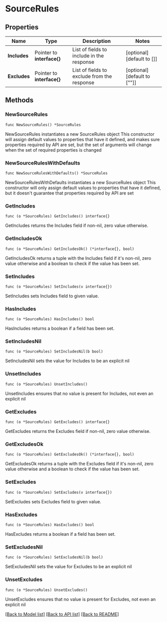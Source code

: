 # SourceRules

## Properties

Name | Type | Description | Notes
------------ | ------------- | ------------- | -------------
**Includes** | Pointer to **interface{}** | List of fields to include in the response | [optional] [default to []]
**Excludes** | Pointer to **interface{}** | List of fields to exclude from the response | [optional] [default to [""]]

## Methods

### NewSourceRules

`func NewSourceRules() *SourceRules`

NewSourceRules instantiates a new SourceRules object
This constructor will assign default values to properties that have it defined,
and makes sure properties required by API are set, but the set of arguments
will change when the set of required properties is changed

### NewSourceRulesWithDefaults

`func NewSourceRulesWithDefaults() *SourceRules`

NewSourceRulesWithDefaults instantiates a new SourceRules object
This constructor will only assign default values to properties that have it defined,
but it doesn't guarantee that properties required by API are set

### GetIncludes

`func (o *SourceRules) GetIncludes() interface{}`

GetIncludes returns the Includes field if non-nil, zero value otherwise.

### GetIncludesOk

`func (o *SourceRules) GetIncludesOk() (*interface{}, bool)`

GetIncludesOk returns a tuple with the Includes field if it's non-nil, zero value otherwise
and a boolean to check if the value has been set.

### SetIncludes

`func (o *SourceRules) SetIncludes(v interface{})`

SetIncludes sets Includes field to given value.

### HasIncludes

`func (o *SourceRules) HasIncludes() bool`

HasIncludes returns a boolean if a field has been set.

### SetIncludesNil

`func (o *SourceRules) SetIncludesNil(b bool)`

 SetIncludesNil sets the value for Includes to be an explicit nil

### UnsetIncludes
`func (o *SourceRules) UnsetIncludes()`

UnsetIncludes ensures that no value is present for Includes, not even an explicit nil
### GetExcludes

`func (o *SourceRules) GetExcludes() interface{}`

GetExcludes returns the Excludes field if non-nil, zero value otherwise.

### GetExcludesOk

`func (o *SourceRules) GetExcludesOk() (*interface{}, bool)`

GetExcludesOk returns a tuple with the Excludes field if it's non-nil, zero value otherwise
and a boolean to check if the value has been set.

### SetExcludes

`func (o *SourceRules) SetExcludes(v interface{})`

SetExcludes sets Excludes field to given value.

### HasExcludes

`func (o *SourceRules) HasExcludes() bool`

HasExcludes returns a boolean if a field has been set.

### SetExcludesNil

`func (o *SourceRules) SetExcludesNil(b bool)`

 SetExcludesNil sets the value for Excludes to be an explicit nil

### UnsetExcludes
`func (o *SourceRules) UnsetExcludes()`

UnsetExcludes ensures that no value is present for Excludes, not even an explicit nil

[[Back to Model list]](../README.md#documentation-for-models) [[Back to API list]](../README.md#documentation-for-api-endpoints) [[Back to README]](../README.md)


